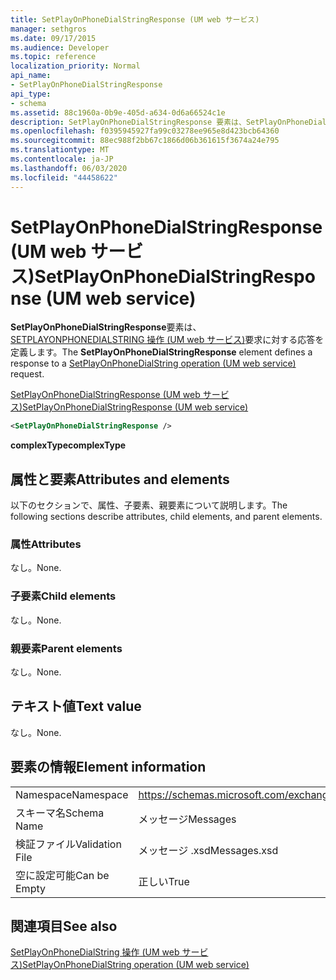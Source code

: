 ```yaml
---
title: SetPlayOnPhoneDialStringResponse (UM web サービス)
manager: sethgros
ms.date: 09/17/2015
ms.audience: Developer
ms.topic: reference
localization_priority: Normal
api_name:
- SetPlayOnPhoneDialStringResponse
api_type:
- schema
ms.assetid: 88c1960a-0b9e-405d-a634-0d6a66524c1e
description: SetPlayOnPhoneDialStringResponse 要素は、SetPlayOnPhoneDialString 操作 (UM web サービス) 要求に対する応答を定義します。
ms.openlocfilehash: f0395945927fa99c03278ee965e8d423bcb64360
ms.sourcegitcommit: 88ec988f2bb67c1866d06b361615f3674a24e795
ms.translationtype: MT
ms.contentlocale: ja-JP
ms.lasthandoff: 06/03/2020
ms.locfileid: "44458622"
---
```

# <a name="setplayonphonedialstringresponse-um-web-service"></a><span data-ttu-id="8cddf-103">SetPlayOnPhoneDialStringResponse (UM web サービス)</span><span class="sxs-lookup"><span data-stu-id="8cddf-103">SetPlayOnPhoneDialStringResponse (UM web service)</span></span>

<span data-ttu-id="8cddf-104">**SetPlayOnPhoneDialStringResponse**要素は、 [SETPLAYONPHONEDIALSTRING 操作 (UM web サービス)](setplayonphonedialstring-operation-um-web-service.md)要求に対する応答を定義します。</span><span class="sxs-lookup"><span data-stu-id="8cddf-104">The **SetPlayOnPhoneDialStringResponse** element defines a response to a [SetPlayOnPhoneDialString operation (UM web service)](setplayonphonedialstring-operation-um-web-service.md) request.</span></span> 
  
[<span data-ttu-id="8cddf-105">SetPlayOnPhoneDialStringResponse (UM web サービス)</span><span class="sxs-lookup"><span data-stu-id="8cddf-105">SetPlayOnPhoneDialStringResponse (UM web service)</span></span>](setplayonphonedialstringresponse-um-web-service.md)
  
```xml
<SetPlayOnPhoneDialStringResponse />
```

 <span data-ttu-id="8cddf-106">**complexType**</span><span class="sxs-lookup"><span data-stu-id="8cddf-106">**complexType**</span></span>
## <a name="attributes-and-elements"></a><span data-ttu-id="8cddf-107">属性と要素</span><span class="sxs-lookup"><span data-stu-id="8cddf-107">Attributes and elements</span></span>

<span data-ttu-id="8cddf-108">以下のセクションで、属性、子要素、親要素について説明します。</span><span class="sxs-lookup"><span data-stu-id="8cddf-108">The following sections describe attributes, child elements, and parent elements.</span></span>
  
### <a name="attributes"></a><span data-ttu-id="8cddf-109">属性</span><span class="sxs-lookup"><span data-stu-id="8cddf-109">Attributes</span></span>

<span data-ttu-id="8cddf-110">なし。</span><span class="sxs-lookup"><span data-stu-id="8cddf-110">None.</span></span>
  
### <a name="child-elements"></a><span data-ttu-id="8cddf-111">子要素</span><span class="sxs-lookup"><span data-stu-id="8cddf-111">Child elements</span></span>

<span data-ttu-id="8cddf-112">なし。</span><span class="sxs-lookup"><span data-stu-id="8cddf-112">None.</span></span>
  
### <a name="parent-elements"></a><span data-ttu-id="8cddf-113">親要素</span><span class="sxs-lookup"><span data-stu-id="8cddf-113">Parent elements</span></span>

<span data-ttu-id="8cddf-114">なし。</span><span class="sxs-lookup"><span data-stu-id="8cddf-114">None.</span></span>
  
## <a name="text-value"></a><span data-ttu-id="8cddf-115">テキスト値</span><span class="sxs-lookup"><span data-stu-id="8cddf-115">Text value</span></span>

<span data-ttu-id="8cddf-116">なし。</span><span class="sxs-lookup"><span data-stu-id="8cddf-116">None.</span></span>
  
## <a name="element-information"></a><span data-ttu-id="8cddf-117">要素の情報</span><span class="sxs-lookup"><span data-stu-id="8cddf-117">Element information</span></span>

|||
|:-----|:-----|
|<span data-ttu-id="8cddf-118">Namespace</span><span class="sxs-lookup"><span data-stu-id="8cddf-118">Namespace</span></span>  <br/> |https://schemas.microsoft.com/exchange/services/2006/messages  <br/> |
|<span data-ttu-id="8cddf-119">スキーマ名</span><span class="sxs-lookup"><span data-stu-id="8cddf-119">Schema Name</span></span>  <br/> |<span data-ttu-id="8cddf-120">メッセージ</span><span class="sxs-lookup"><span data-stu-id="8cddf-120">Messages</span></span>  <br/> |
|<span data-ttu-id="8cddf-121">検証ファイル</span><span class="sxs-lookup"><span data-stu-id="8cddf-121">Validation File</span></span>  <br/> |<span data-ttu-id="8cddf-122">メッセージ .xsd</span><span class="sxs-lookup"><span data-stu-id="8cddf-122">Messages.xsd</span></span>  <br/> |
|<span data-ttu-id="8cddf-123">空に設定可能</span><span class="sxs-lookup"><span data-stu-id="8cddf-123">Can be Empty</span></span>  <br/> |<span data-ttu-id="8cddf-124">正しい</span><span class="sxs-lookup"><span data-stu-id="8cddf-124">True</span></span>  <br/> |
   
## <a name="see-also"></a><span data-ttu-id="8cddf-125">関連項目</span><span class="sxs-lookup"><span data-stu-id="8cddf-125">See also</span></span>



[<span data-ttu-id="8cddf-126">SetPlayOnPhoneDialString 操作 (UM web サービス)</span><span class="sxs-lookup"><span data-stu-id="8cddf-126">SetPlayOnPhoneDialString operation (UM web service)</span></span>](setplayonphonedialstring-operation-um-web-service.md)

